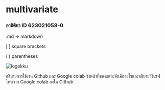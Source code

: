 # multivariate

### อาธิติยา ID 623021058-0

.md => markdown

[ ] square brackets

( ) parentheses

![logokku](https://www.pinterest.com/pin/738731145113319621/.png)

อธิบายการใช้งาน Github และ Google colab ว่าหน้าที่ของแต่ละอันคืออะไรและอธิบายวิธีเซฟไฟล์จาก Google colab ลงใน Github


